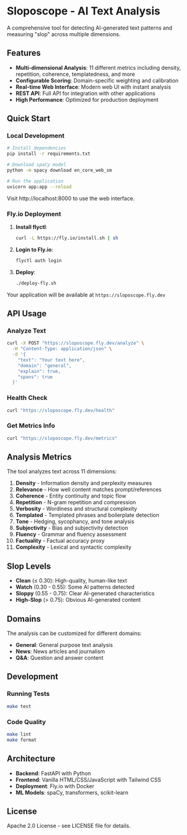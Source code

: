 # Sloposcope - AI Text Analysis

A comprehensive tool for detecting AI-generated text patterns and measuring "slop" across multiple dimensions.

## Features

- **Multi-dimensional Analysis**: 11 different metrics including density, repetition, coherence, templatedness, and more
- **Configurable Scoring**: Domain-specific weighting and calibration
- **Real-time Web Interface**: Modern web UI with instant analysis
- **REST API**: Full API for integration with other applications
- **High Performance**: Optimized for production deployment

## Quick Start

### Local Development

```bash
# Install dependencies
pip install -r requirements.txt

# Download spaCy model
python -m spacy download en_core_web_sm

# Run the application
uvicorn app:app --reload
```

Visit http://localhost:8000 to use the web interface.

### Fly.io Deployment

1. **Install flyctl**:

   ```bash
   curl -L https://fly.io/install.sh | sh
   ```

2. **Login to Fly.io**:

   ```bash
   flyctl auth login
   ```

3. **Deploy**:
   ```bash
   ./deploy-fly.sh
   ```

Your application will be available at `https://sloposcope.fly.dev`

## API Usage

### Analyze Text

```bash
curl -X POST "https://sloposcope.fly.dev/analyze" \
  -H "Content-Type: application/json" \
  -d '{
    "text": "Your text here",
    "domain": "general",
    "explain": true,
    "spans": true
  }'
```

### Health Check

```bash
curl "https://sloposcope.fly.dev/health"
```

### Get Metrics Info

```bash
curl "https://sloposcope.fly.dev/metrics"
```

## Analysis Metrics

The tool analyzes text across 11 dimensions:

1. **Density** - Information density and perplexity measures
2. **Relevance** - How well content matches prompt/references
3. **Coherence** - Entity continuity and topic flow
4. **Repetition** - N-gram repetition and compression
5. **Verbosity** - Wordiness and structural complexity
6. **Templated** - Templated phrases and boilerplate detection
7. **Tone** - Hedging, sycophancy, and tone analysis
8. **Subjectivity** - Bias and subjectivity detection
9. **Fluency** - Grammar and fluency assessment
10. **Factuality** - Factual accuracy proxy
11. **Complexity** - Lexical and syntactic complexity

## Slop Levels

- **Clean** (≤ 0.30): High-quality, human-like text
- **Watch** (0.30 - 0.55): Some AI patterns detected
- **Sloppy** (0.55 - 0.75): Clear AI-generated characteristics
- **High-Slop** (> 0.75): Obvious AI-generated content

## Domains

The analysis can be customized for different domains:

- **General**: General purpose text analysis
- **News**: News articles and journalism
- **Q&A**: Question and answer content

## Development

### Running Tests

```bash
make test
```

### Code Quality

```bash
make lint
make format
```

## Architecture

- **Backend**: FastAPI with Python
- **Frontend**: Vanilla HTML/CSS/JavaScript with Tailwind CSS
- **Deployment**: Fly.io with Docker
- **ML Models**: spaCy, transformers, scikit-learn

## License

Apache 2.0 License - see LICENSE file for details.
